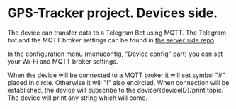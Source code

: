 # GPS-Tracker project. Devices side.

The device can transfer data to a Telegram Bot using MQTT.
The Telegram bot and the MQTT broker settings can be found in [the server side repo](https://github.com/Hvunt/PeepoTracker_Server).

In the configuration menu (menuconfig, "Device config" part) you can set your Wi-Fi and MQTT broker settings.

When the device will be connected to a MQTT broker it will set symbol "#" placed in circle. Otherwise it will "!" also encircled. When connection will be established, the device will subscribe to the device/{deviceID}/print topic. The device will print any string which will come. 
